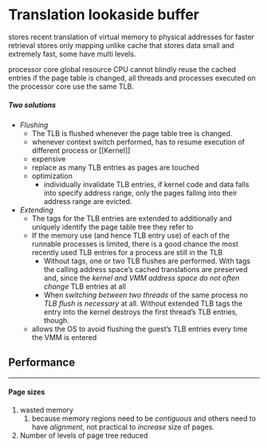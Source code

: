 # Translation lookaside buffer

stores recent translation of virtual memory to physical addresses for faster retrieval 
stores only mapping unlike cache that stores data
small and extremely fast, some have multi levels. 

processor core global resource 
CPU cannot blindly reuse the cached entries if the page table is changed, 
all threads and processes executed on the processor core use the same TLB.
##### Two solutions
- *Flushing* 
	- The TLB is flushed whenever the page table tree is changed. 
	- whenever context switch performed, has to resume execution of different process or [[Kernel]]
	- expensive
	- replace as many TLB entries as pages are touched
	- optimization
		- individually invalidate TLB entries, if kernel code and data falls into specify address range, only the pages falling into their address range are evicted.
- *Extending*
	- The tags for the TLB entries are extended to additionally and uniquely identify the page table tree they refer to
	- If the memory use (and hence TLB entry use) of each of the runnable processes is limited, there is a good chance the most recently used TLB entries for a process are still in the TLB
		- Without tags, one or two TLB flushes are performed. With tags the calling address space’s cached translations are preserved and, since the *kernel and VMM address space do not often change* TLB entries at all
		- When *switching between two threads* of the same process no *TLB flush is necessary* at all. Without extended TLB tags the entry into the kernel destroys the first thread’s TLB entries, though.
	- allows the OS to avoid flushing the guest’s TLB entries every time the VMM is entered


## Performance
---
#### Page sizes
1. wasted memory 
	1. because memory regions need to be *contiguous* and others need to have *alignment*, not practical to *increase* size of pages. 
2. Number of levels of page tree reduced
